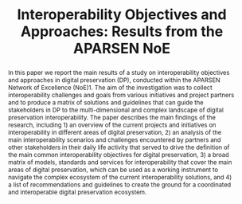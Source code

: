---
abstract: In this paper we report the main results of a study on interoperability
  objectives and approaches in digital preservation (DP), conducted within the APARSEN
  Network of Excellence (NoE)1. The aim of the investigation was to collect interoperability
  challenges and goals from various initiatives and project partners and to produce
  a matrix of solutions and guidelines that can guide the stakeholders in DP to the
  multi-dimensional and complex landscape of digital preservation interoperability.
  The paper describes the main findings of the research, including 1) an overview
  of the current projects and initiatives on interoperability in different areas of
  digital preservation, 2) an analysis of the main interoperability scenarios and
  challenges encountered by partners and other stakeholders in their daily life activity
  that served to drive the definition of the main common interoperability objectives
  for digital preservation, 3) a broad matrix of models, standards and services for
  interoperability that cover the main areas of digital preservation, which can be
  used as a working instrument to navigate the complex ecosystem of the current interoperability
  solutions, and 4) a list of recommendations and guidelines to create the ground
  for a coordinated and interoperable digital preservation ecosystem.
creators:
- Bazzanella, Barbara
- Tzitzikas, Yannis
date: null
document_url: https://services.phaidra.univie.ac.at/api/object/o:378040/download
grand_parent: iPRES
institutions: []
keywords:
- lisbon
landing_page_url: https://phaidra.univie.ac.at/o:378040
language: eng
layout: publication
license: CC BY-SA 2.0 AT
notes_url: null
parent: iPRES 2013
publication_type: paper
size: 1678147
slides_url: null
source_name: iPRES
stream_url: null
title: 'Interoperability Objectives and Approaches: Results from the APARSEN NoE'
year: 2013
---